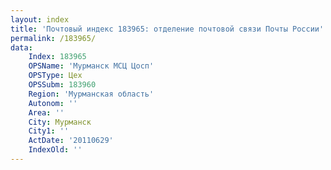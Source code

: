 ```yaml
---
layout: index
title: 'Почтовый индекс 183965: отделение почтовой связи Почты России'
permalink: /183965/
data:
    Index: 183965
    OPSName: 'Мурманск МСЦ Цосп'
    OPSType: Цех
    OPSSubm: 183960
    Region: 'Мурманская область'
    Autonom: ''
    Area: ''
    City: Мурманск
    City1: ''
    ActDate: '20110629'
    IndexOld: ''
---
```

